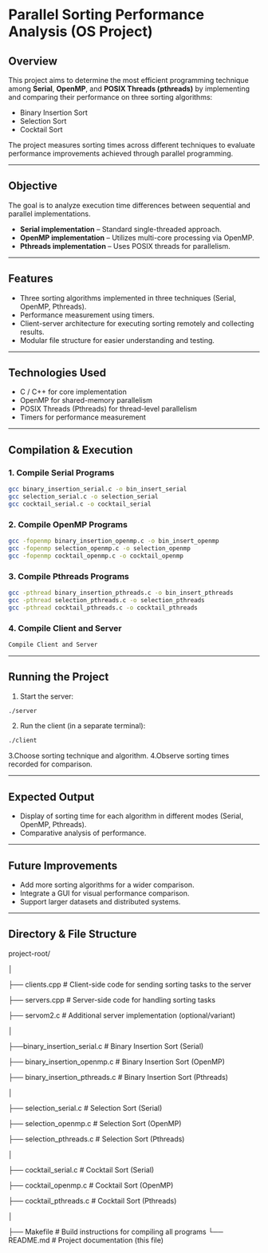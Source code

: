 # Parallel Sorting Performance Analysis (OS Project)

## Overview
This project aims to determine the most efficient programming technique among **Serial**, **OpenMP**, and **POSIX Threads (pthreads)** by implementing and comparing their performance on three sorting algorithms:
- Binary Insertion Sort
- Selection Sort
- Cocktail Sort

The project measures sorting times across different techniques to evaluate performance improvements achieved through parallel programming.

---

## Objective
The goal is to analyze execution time differences between sequential and parallel implementations.  
- **Serial implementation** – Standard single-threaded approach.  
- **OpenMP implementation** – Utilizes multi-core processing via OpenMP.  
- **Pthreads implementation** – Uses POSIX threads for parallelism.

---

## Features
- Three sorting algorithms implemented in three techniques (Serial, OpenMP, Pthreads).  
- Performance measurement using timers.  
- Client-server architecture for executing sorting remotely and collecting results.  
- Modular file structure for easier understanding and testing.

---

## Technologies Used
 - C / C++ for core implementation
 - OpenMP for shared-memory parallelism
 - POSIX Threads (Pthreads) for thread-level parallelism
 - Timers for performance measurement

---

## Compilation & Execution
### 1. Compile Serial Programs
```bash
gcc binary_insertion_serial.c -o bin_insert_serial
gcc selection_serial.c -o selection_serial
gcc cocktail_serial.c -o cocktail_serial
```
### 2. Compile OpenMP Programs
```bash
gcc -fopenmp binary_insertion_openmp.c -o bin_insert_openmp
gcc -fopenmp selection_openmp.c -o selection_openmp
gcc -fopenmp cocktail_openmp.c -o cocktail_openmp
```
### 3. Compile Pthreads Programs
```bash
gcc -pthread binary_insertion_pthreads.c -o bin_insert_pthreads
gcc -pthread selection_pthreads.c -o selection_pthreads
gcc -pthread cocktail_pthreads.c -o cocktail_pthreads
```
### 4. Compile Client and Server
```bash
Compile Client and Server
```
---

## Running the Project
1. Start the server:
```bash
./server
```
2. Run the client (in a separate terminal):
```bash
./client
```
3.Choose sorting technique and algorithm.
4.Observe sorting times recorded for comparison.

---

## Expected Output
 - Display of sorting time for each algorithm in different modes (Serial, OpenMP, Pthreads).
 - Comparative analysis of performance.

---

## Future Improvements
 - Add more sorting algorithms for a wider comparison.
 - Integrate a GUI for visual performance comparison.
 - Support larger datasets and distributed systems.

---


## Directory & File Structure
project-root/

│

├── clients.cpp # Client-side code for sending sorting tasks to the server

├── servers.cpp # Server-side code for handling sorting tasks

├── servom2.c # Additional server implementation (optional/variant)

│

├──binary_insertion_serial.c # Binary Insertion Sort (Serial)

├── binary_insertion_openmp.c # Binary Insertion Sort (OpenMP)

├── binary_insertion_pthreads.c # Binary Insertion Sort (Pthreads)

│

├── selection_serial.c # Selection Sort (Serial)

├── selection_openmp.c # Selection Sort (OpenMP)

├── selection_pthreads.c # Selection Sort (Pthreads)

│

├── cocktail_serial.c # Cocktail Sort (Serial)

├── cocktail_openmp.c # Cocktail Sort (OpenMP)

├── cocktail_pthreads.c # Cocktail Sort (Pthreads)

│

├── Makefile # Build instructions for compiling all programs
└── README.md # Project documentation (this file)

